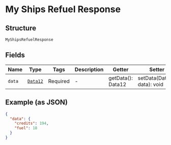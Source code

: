 
# My Ships Refuel Response

## Structure

`MyShipsRefuelResponse`

## Fields

| Name | Type | Tags | Description | Getter | Setter |
|  --- | --- | --- | --- | --- | --- |
| `data` | [`Data12`](../../doc/models/data-12.md) | Required | - | getData(): Data12 | setData(Data12 data): void |

## Example (as JSON)

```json
{
  "data": {
    "credits": 194,
    "fuel": 18
  }
}
```

